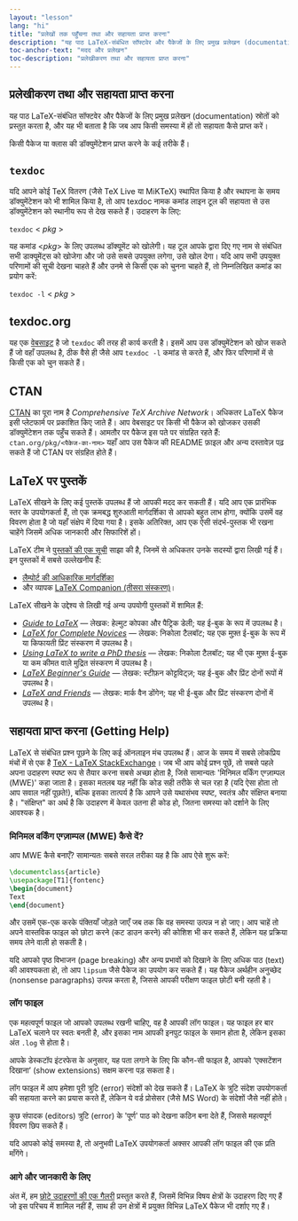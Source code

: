 ```yaml
---
layout: "lesson"
lang: "hi"
title: "प्रलेखों तक पहुँचना तथा और सहायता प्राप्त करना"
description: "यह पाठ LaTeX-संबंधित सॉफ्टवेर और पैकेजों के लिए प्रमुख प्रलेखन (documentation) स्रोतों को प्रस्तुत करता है, और यह भी बताता है कि जब आप किसी समस्या में हों तो सहायता कैसे प्राप्त करें।"
toc-anchor-text: "मदद और प्रलेखन"
toc-description: "प्रलेखीकरण तथा और सहायता प्राप्त करना"
---
```



## प्रलेखीकरण तथा और सहायता प्राप्त करना

<span class="summary">यह पाठ LaTeX-संबंधित सॉफ्टवेर और पैकेजों के लिए प्रमुख प्रलेखन (documentation) स्रोतों को प्रस्तुत करता है, और यह भी बताता है कि जब आप किसी समस्या में हों तो सहायता कैसे प्राप्त करें।</span>


किसी पैकेज या क्लास की डॉक्युमेंटेशन प्राप्त करने के कई तरीके हैं।

## `texdoc`

यदि आपने कोई TeX वितरण (जैसे TeX Live या MiKTeX) स्थापित किया है और स्थापना के समय डॉक्युमेंटेशन को भी शामिल किया है, तो आप texdoc नामक कमांड लाइन टूल की सहायता से उस डॉक्युमेंटेशन को स्थानीय रूप से देख सकते हैं। उदाहरण के लिए:

`texdoc` < _pkg_ >

यह कमांड <_pkg_> के लिए उपलब्ध डॉक्यूमेंट को खोलेगी। यह टूल आपके द्वारा दिए गए नाम से संबंधित सभी डाक्यूमेंट्स को खोजेगा और जो उसे सबसे उपयुक्त लगेगा, उसे खोल देगा। यदि आप सभी उपयुक्त परिणामों की सूची देखना चाहते हैं और उनमे से किसी एक को चुनना चाहते हैं, तो निम्नलिखित कमांड का प्रयोग करें:

`texdoc -l` < _pkg_ >




## texdoc.org
यह एक [वेबसाइट](https://texdoc.org/) है जो `texdoc` की तरह ही कार्य करती है। इसमें आप उस डॉक्युमेंटेशन को खोज सकते हैं जो वहाँ उपलब्ध है, ठीक वैसे ही जैसे आप `texdoc -l` कमांड से करते हैं, और फिर परिणामों में से किसी एक को चुन सकते हैं।


## CTAN
[CTAN](https://www.ctan.org) का पूरा नाम है *Comprehensive TeX Archive Network*। अधिकतर LaTeX पैकेज इसी प्लेटफार्म पर प्रकाशित किए जाते हैं। आप वेबसाइट पर किसी भी पैकेज को खोजकर उसकी डॉक्युमेंटेशन तक पहुँच सकते हैं। आमतौर पर पैकेज इस पते पर संग्रहित रहते हैं: `ctan.org/pkg/<पैकेज-का-नाम>` यहाँ आप उस पैकेज की README फ़ाइल और अन्य दस्तावेज़ पढ़ सकते हैं जो CTAN पर संग्रहित होते हैं।



## LaTeX पर पुस्तकें
LaTeX सीखने के लिए कई पुस्तकें उपलब्ध हैं जो आपकी मदद कर सकती हैं। यदि आप एक प्रारंभिक स्तर के उपयोगकर्ता हैं, तो एक क्रमबद्ध शुरुआती मार्गदर्शिका से आपको बहुत लाभ होगा, क्योंकि उसमें वह विवरण होता है जो यहाँ संक्षेप में दिया गया है। इसके अतिरिक्त, आप एक ऐसी संदर्भ-पुस्तक भी रखना चाहेंगे जिसमें अधिक जानकारी और सिफारिशें हों।

LaTeX टीम ने [पुस्तकों की एक सूची](https://www.latex-project.org/help/books/) साझा की है, जिनमें से अधिकतर उनके सदस्यों द्वारा लिखी गई हैं। इन पुस्तकों में सबसे उल्लेखनीय हैं:

- [लैम्पोर्ट की आधिकारिक मार्गदर्शिका](https://www.informit.com/store/latex-a-document-preparation-system-9780201529838)  
- और व्यापक [LaTeX Companion (तीसरा संस्करण)](https://www.informit.com/store/latex-companion-parts-i-ii-3rd-edition-9780138166489)।

LaTeX सीखने के उद्देश्य से लिखी गई अन्य उपयोगी पुस्तकों में शामिल हैं:

- [_Guide to LaTeX_](https://www.informit.com/store/guide-to-latex-9780132651714) — लेखक: हेल्मुट कोपका और पैट्रिक डेली; यह ई-बुक के रूप में उपलब्ध है।  
- [_LaTeX for Complete Novices_](https://www.dickimaw-books.com/latex/novices/) — लेखक: निकोला टैलबॉट; यह एक मुफ़्त ई-बुक के रूप में या किफायती प्रिंट संस्करण में उपलब्ध है।  
- [_Using LaTeX to write a PhD thesis_](https://www.dickimaw-books.com/latex/thesis/) — लेखक: निकोला टैलबॉट; यह भी एक मुफ़्त ई-बुक या कम कीमत वाले मुद्रित संस्करण में उपलब्ध है।  
- [_LaTeX Beginner's Guide_](https://www.packtpub.com/gb/hardware-and-creative/latex-beginners-guide) — लेखक: स्टीफ़न कोट्टविट्ज़; यह ई-बुक और प्रिंट दोनों रूपों में उपलब्ध है।  
- [_LaTeX and Friends_](https://www.springer.com/gp/book/9783642238154) — लेखक: मार्क वैन डोंगेन; यह भी ई-बुक और प्रिंट संस्करण दोनों में उपलब्ध है।



## सहायता प्राप्त करना (Getting Help)
LaTeX से संबंधित प्रश्न पूछने के लिए कई ऑनलाइन मंच उपलब्ध हैं। आज के समय में सबसे लोकप्रिय मंचों में से एक है [TeX - LaTeX StackExchange](https://tex.stackexchange.com)। जब भी आप कोई प्रश्न पूछें, तो सबसे पहले अपना उदाहरण स्पष्ट रूप से तैयार करना सबसे अच्छा होता है, जिसे सामान्यतः 'मिनिमल वर्किंग एग्ज़ाम्पल (MWE)' कहा जाता है। इसका मतलब यह नहीं कि कोड सही तरीके से चल रहा है (यदि ऐसा होता तो आप सवाल नहीं पूछते!), बल्कि इसका तात्पर्य है कि आपने उसे यथासंभव स्पष्ट, स्वतंत्र और संक्षिप्त बनाया है। "संक्षिप्त" का अर्थ है कि उदाहरण में केवल उतना ही कोड हो, जितना समस्या को दर्शाने के लिए आवश्यक है।



### मिनिमल वर्किंग एग्ज़ाम्पल (MWE) कैसे दें?

आप MWE कैसे बनाएँ? सामान्यतः सबसे सरल तरीका यह है कि आप ऐसे शुरू करें:

```latex
\documentclass{article}
\usepackage[T1]{fontenc}
\begin{document}
Text
\end{document}
```

और उसमें एक-एक करके पंक्तियाँ जोड़ते जाएँ जब तक कि वह समस्या उत्पन्न न हो जाए। आप चाहें तो अपने वास्तविक फाइल को छोटा करने (कट डाउन करने) की कोशिश भी कर सकते हैं, लेकिन यह प्रक्रिया समय लेने वाली हो सकती है।

<p 
  class="hint">यदि आपको पृष्ठ विभाजन (page breaking) और अन्य प्रभावों को दिखाने के लिए अधिक पाठ (text) की आवश्यकता हो, तो आप <code>lipsum</code> जैसे पैकेज का उपयोग कर सकते हैं। यह पैकेज अर्थहीन अनुच्छेद (nonsense paragraphs) उत्पन्न करता है, जिससे आपकी परीक्षण फाइल छोटी बनी रहती है।</p>


### लॉग फाइल

एक महत्वपूर्ण फाइल जो आपको उपलब्ध रखनी चाहिए, वह है आपकी लॉग फाइल। यह फाइल हर बार LaTeX चलाने पर स्वतः बनती है, और इसका नाम आपकी इनपुट फाइल के समान होता है, लेकिन इसका अंत `.log` से होता है।

<p class="hint">आपके डेस्कटॉप इंटरफेस के अनुसार, यह पता लगाने के लिए कि कौन-सी फाइल है, आपको ‘एक्सटेंशन दिखाना’ (show extensions) सक्षम करना पड़ सकता है।</p>

लॉग फाइल में आप हमेशा पूरी त्रुटि (error) संदेशों को देख सकते हैं। LaTeX के त्रुटि संदेश उपयोगकर्ता की सहायता करने का प्रयास करते हैं, लेकिन ये वर्ड प्रोसेसर (जैसे MS Word) के संदेशों जैसे नहीं होते।

<p class="hint">कुछ संपादक (editors) त्रुटि (error) के 'पूर्ण' पाठ को देखना कठिन बना देते हैं, जिससे महत्वपूर्ण विवरण छिप सकते हैं।</p>

यदि आपको कोई समस्या है, तो अनुभवी LaTeX उपयोगकर्ता अक्सर आपकी लॉग फाइल की एक प्रति माँगेंगे।



### आगे और जानकारी के लिए  
अंत में, हम [छोटे उदाहरणों की एक गैलरी](./extra-01) प्रस्तुत करते हैं, जिसमें विभिन्न विषय क्षेत्रों के उदाहरण दिए गए हैं जो इस परिचय में शामिल नहीं हैं, साथ ही उन क्षेत्रों में प्रयुक्त विभिन्न LaTeX पैकेज भी दर्शाए गए हैं।
